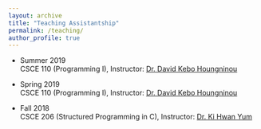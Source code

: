 ```yaml
---
layout: archive
title: "Teaching Assistantship"
permalink: /teaching/
author_profile: true
---
```


* Summer 2019  
    CSCE 110 (Programming I), Instructor: [Dr. David Kebo Houngninou](https://people.engr.tamu.edu/davidkebo/index.html)

* Spring 2019  
    CSCE 110 (Programming I), Instructor: [Dr. David Kebo Houngninou](https://people.engr.tamu.edu/davidkebo/index.html)
	
* Fall 2018  
    CSCE 206 (Structured Programming in C), Instructor: [Dr. Ki Hwan Yum](https://people.engr.tamu.edu/khyum107/index.html)  
